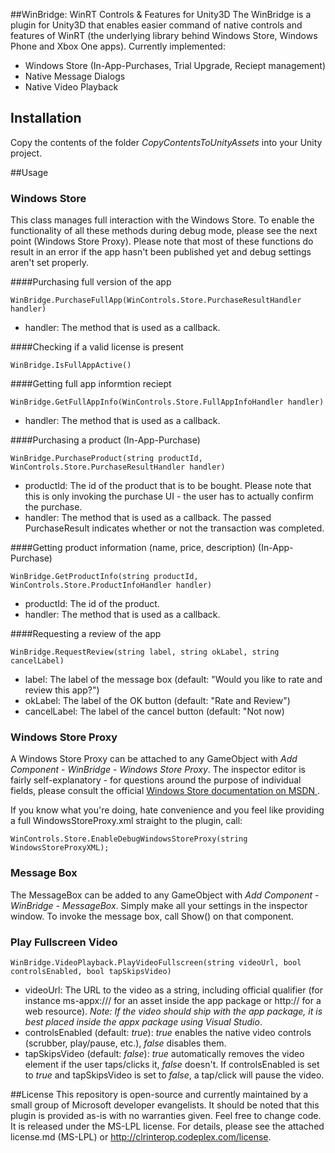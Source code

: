 ##WinBridge: WinRT Controls & Features for Unity3D
The WinBridge is a plugin for Unity3D that enables easier command of native controls and features of WinRT (the underlying library behind Windows Store, Windows Phone and Xbox One apps). Currently implemented:

- Windows Store (In-App-Purchases, Trial Upgrade, Reciept management)
- Native Message Dialogs
- Native Video Playback

## Installation
Copy the contents of the folder _CopyContentsToUnityAssets_ into your Unity project.

##Usage

### Windows Store
This class manages full interaction with the Windows Store. To enable the functionality of all these methods during debug mode, please see the next point (Windows Store Proxy). Please note that most of these functions do result in an error if the app hasn't been published yet and debug settings aren't set properly.

####Purchasing full version of the app
```
WinBridge.PurchaseFullApp(WinControls.Store.PurchaseResultHandler handler)
```
- handler: The method that is used as a callback.

####Checking if a valid license is present
```
WinBridge.IsFullAppActive()
```

####Getting full app informtion reciept
```
WinBridge.GetFullAppInfo(WinControls.Store.FullAppInfoHandler handler)
```
- handler: The method that is used as a callback.

####Purchasing a product (In-App-Purchase)
```
WinBridge.PurchaseProduct(string productId, WinControls.Store.PurchaseResultHandler handler)
```
- productId: The id of the product that is to be bought. Please note that this is only invoking the purchase UI - the user has to actually confirm the purchase.
- handler: The method that is used as a callback. The passed PurchaseResult indicates whether or not the transaction was completed.

####Getting product information (name, price, description) (In-App-Purchase)
```
WinBridge.GetProductInfo(string productId, WinControls.Store.ProductInfoHandler handler)
```
- productId: The id of the product. 
- handler: The method that is used as a callback. 

####Requesting a review of the app
```
WinBridge.RequestReview(string label, string okLabel, string cancelLabel)
```
- label: The label of the message box (default: "Would you like to rate and review this app?")
- okLabel: The label of the OK button (default: "Rate and Review")
- cancelLabel: The label of the cancel button (default: "Not now)


### Windows Store Proxy
A Windows Store Proxy can be attached to any GameObject with _Add Component - WinBridge - Windows Store Proxy_. The inspector editor is fairly self-explanatory - for questions around the purpose of individual fields, please consult the official [Windows Store documentation on MSDN ](http://msdn.microsoft.com/en-us/library/windows/apps/windows.applicationmodel.store.currentappsimulator).

If you know what you're doing, hate convenience and you feel like providing a full WindowsStoreProxy.xml straight to the plugin, call:
```
WinControls.Store.EnableDebugWindowsStoreProxy(string WindowsStoreProxyXML);
```

### Message Box
The MessageBox can be added to any GameObject with _Add Component - WinBridge - MessageBox_. Simply make all your settings in the inspector window. To invoke the message box, call Show() on that component.

### Play Fullscreen Video
```
WinBridge.VideoPlayback.PlayVideoFullscreen(string videoUrl, bool controlsEnabled, bool tapSkipsVideo)
```
- videoUrl: The URL to the video as a string, including official qualifier (for instance ms-appx:/// for an asset inside the app package or http:// for a web resource). _Note: If the video should ship with the app package, it is best placed inside the appx package using Visual Studio_.
- controlsEnabled (default: _true_): _true_ enables the native video controls (scrubber, play/pause, etc.), _false_ disables them. 
- tapSkipsVideo (default: _false_): _true_ automatically removes the video element if the user taps/clicks it, _false_ doesn't. If controlsEnabled is set to _true_ and tapSkipsVideo is set to _false_, a tap/click will pause the video.

##License
This repository is open-source and currently maintained by a small group of Microsoft developer evangelists. It should be noted that this plugin is provided as-is with no warranties given. Feel free to change code. It is released under the MS-LPL license. For details, please see the attached license.md (MS-LPL) or http://clrinterop.codeplex.com/license.
